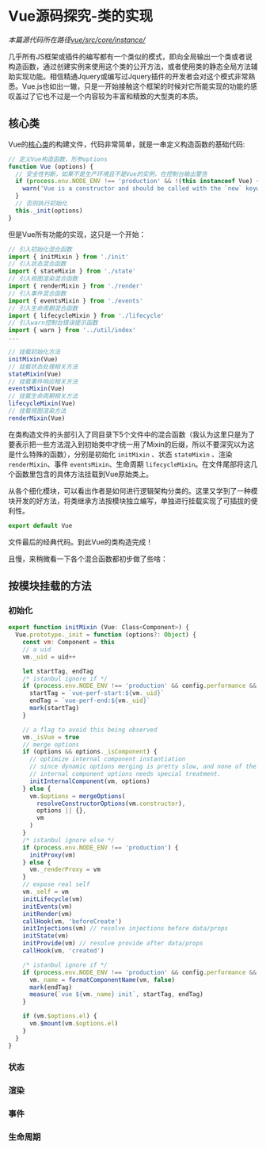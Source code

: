 # Vue源码探究-类的实现
*本篇源代码所在路径[vue/src/core/instance/](https://github.com/vuejs/vue/tree/dev/src/core/instance)*

几乎所有JS框架或插件的编写都有一个类似的模式，即向全局输出一个类或者说构造函数，通过创建实例来使用这个类的公开方法，或者使用类的静态全局方法辅助实现功能。相信精通Jquery或编写过Jquery插件的开发者会对这个模式非常熟悉。Vue.js也如出一辙，只是一开始接触这个框架的时候对它所能实现的功能的感叹盖过了它也不过是一个内容较为丰富和精致的大型类的本质。

## 核心类
Vue的[核心类](https://github.com/vuejs/vue/blob/dev/src/core/instance/index.js)的构建文件，代码非常简单，就是一串定义构造函数的基础代码:
```js
// 定义Vue构造函数，形参options
function Vue (options) {
  // 安全性判断，如果不是生产环境且不是Vue的实例，在控制台输出警告
  if (process.env.NODE_ENV !== 'production' && !(this instanceof Vue) {
    warn('Vue is a constructor and should be called with the `new` keyword')
  }
  // 否则执行初始化
  this._init(options)
}
```
但是Vue所有功能的实现，这只是一个开始：
```js
// 引入初始化混合函数
import { initMixin } from './init'
// 引入状态混合函数
import { stateMixin } from './state'
// 引入视图渲染混合函数
import { renderMixin } from './render'
// 引入事件混合函数
import { eventsMixin } from './events'
// 引入生命周期混合函数
import { lifecycleMixin } from './lifecycle'
// 引入warn控制台错误提示函数
import { warn } from '../util/index'
...

// 挂载初始化方法
initMixin(Vue)
// 挂载状态处理相关方法
stateMixin(Vue)
// 挂载事件响应相关方法
eventsMixin(Vue)
// 挂载生命周期相关方法
lifecycleMixin(Vue)
// 挂载视图渲染方法
renderMixin(Vue)
```

在类构造文件的头部引入了同目录下5个文件中的混合函数（我认为这里只是为了要表示把一些方法混入到初始类中才统一用了Mixin的后缀，所以不要深究以为这是什么特殊的函数），分别是初始化 `initMixin` 、状态 `stateMixin` 、渲染 `renderMixin`、事件 `eventsMixin`、生命周期 `lifecycleMixin`。在文件尾部将这几个函数里包含的具体方法挂载到Vue原始类上。

从各个细化模块，可以看出作者是如何进行逻辑架构分类的。这里又学到了一种模块开发的好方法，将类继承方法按模块独立编写，单独进行挂载实现了可插拔的便利性。

```js
export default Vue
```
文件最后的经典代码。到此Vue的类构造完成！

且慢，来稍微看一下各个混合函数都初步做了些啥：

## 按模块挂载的方法

### 初始化
```js
export function initMixin (Vue: Class<Component>) {
  Vue.prototype._init = function (options?: Object) {
    const vm: Component = this
    // a uid
    vm._uid = uid++

    let startTag, endTag
    /* istanbul ignore if */
    if (process.env.NODE_ENV !== 'production' && config.performance && mark) {
      startTag = `vue-perf-start:${vm._uid}`
      endTag = `vue-perf-end:${vm._uid}`
      mark(startTag)
    }

    // a flag to avoid this being observed
    vm._isVue = true
    // merge options
    if (options && options._isComponent) {
      // optimize internal component instantiation
      // since dynamic options merging is pretty slow, and none of the
      // internal component options needs special treatment.
      initInternalComponent(vm, options)
    } else {
      vm.$options = mergeOptions(
        resolveConstructorOptions(vm.constructor),
        options || {},
        vm
      )
    }
    /* istanbul ignore else */
    if (process.env.NODE_ENV !== 'production') {
      initProxy(vm)
    } else {
      vm._renderProxy = vm
    }
    // expose real self
    vm._self = vm
    initLifecycle(vm)
    initEvents(vm)
    initRender(vm)
    callHook(vm, 'beforeCreate')
    initInjections(vm) // resolve injections before data/props
    initState(vm)
    initProvide(vm) // resolve provide after data/props
    callHook(vm, 'created')

    /* istanbul ignore if */
    if (process.env.NODE_ENV !== 'production' && config.performance && mark) {
      vm._name = formatComponentName(vm, false)
      mark(endTag)
      measure(`vue ${vm._name} init`, startTag, endTag)
    }

    if (vm.$options.el) {
      vm.$mount(vm.$options.el)
    }
  }
}
```


### 状态

### 渲染

### 事件

### 生命周期